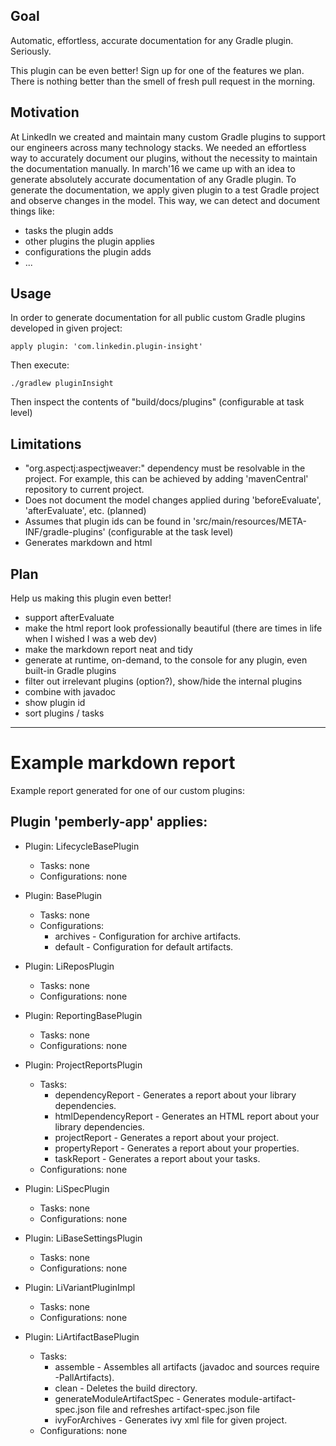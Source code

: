 ## Goal

Automatic, effortless, accurate documentation for any Gradle plugin.
Seriously.

This plugin can be even better! 
Sign up for one of the features we plan.
There is nothing better than the smell of fresh pull request in the morning.

## Motivation

At LinkedIn we created and maintain many custom Gradle plugins to support our engineers across many technology stacks.
We needed an effortless way to accurately document our plugins, without the necessity to maintain the documentation manually.
In march'16 we came up with an idea to generate absolutely accurate documentation of any Gradle plugin.
To generate the documentation, we apply given plugin to a test Gradle project and observe changes in the model.
This way, we can detect and document things like:

 - tasks the plugin adds
 - other plugins the plugin applies
 - configurations the plugin adds
 - ...

## Usage

In order to generate documentation for all public custom Gradle plugins developed in given project:

    apply plugin: 'com.linkedin.plugin-insight'

Then execute:

    ./gradlew pluginInsight

Then inspect the contents of "build/docs/plugins" (configurable at task level)

## Limitations

 - "org.aspectj:aspectjweaver:" dependency must be resolvable in the project.
 For example, this can be achieved by adding 'mavenCentral' repository to current project.
 - Does not document the model changes applied during 'beforeEvaluate', 'afterEvaluate', etc. (planned)
 - Assumes that plugin ids can be found in 'src/main/resources/META-INF/gradle-plugins' (configurable at the task level)
 - Generates markdown and html

## Plan

Help us making this plugin even better!

 - support afterEvaluate
 - make the html report look professionally beautiful (there are times in life when I wished I was a web dev)
 - make the markdown report neat and tidy
 - generate at runtime, on-demand, to the console for any plugin, even built-in Gradle plugins
 - filter out irrelevant plugins (option?), show/hide the internal plugins
 - combine with javadoc
 - show plugin id
 - sort plugins / tasks

----

# Example markdown report

Example report generated for one of our custom plugins:

## Plugin 'pemberly-app' applies: ##

* Plugin: LifecycleBasePlugin
    * Tasks: none
    * Configurations: none

* Plugin: BasePlugin
    * Tasks: none
    * Configurations:
        - archives - Configuration for archive artifacts.
        - default - Configuration for default artifacts.

* Plugin: LiReposPlugin
    * Tasks: none
    * Configurations: none

* Plugin: ReportingBasePlugin
    * Tasks: none
    * Configurations: none

* Plugin: ProjectReportsPlugin
    * Tasks:
        - dependencyReport - Generates a report about your library dependencies.
        - htmlDependencyReport - Generates an HTML report about your library dependencies.
        - projectReport - Generates a report about your project.
        - propertyReport - Generates a report about your properties.
        - taskReport - Generates a report about your tasks.
   * Configurations: none

* Plugin: LiSpecPlugin
    * Tasks: none
    * Configurations: none

* Plugin: LiBaseSettingsPlugin
    * Tasks: none
    * Configurations: none

* Plugin: LiVariantPluginImpl
    * Tasks: none
    * Configurations: none

* Plugin: LiArtifactBasePlugin
    * Tasks:
        - assemble - Assembles all artifacts (javadoc and sources require -PallArtifacts).
        - clean - Deletes the build directory.
        - generateModuleArtifactSpec - Generates module-artifact-spec.json file and refreshes artifact-spec.json file
        - ivyForArchives - Generates ivy xml file for given project.
    * Configurations: none
